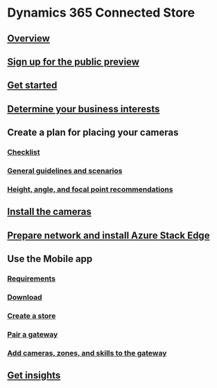 # Dynamics 365 Connected Store
## [Overview](index.md)
## [Sign up for the public preview](sign-up.md)
## [Get started](get-started.md)
## [Determine your business interests](determine-business-interests.md)
## Create a plan for placing your cameras
### [Checklist](camera-placement-checklist.md)
### [General guidelines and scenarios](camera-placement-general.md)
### [Height, angle, and focal point recommendations](camera-placement-recommendations.md)
## [Install the cameras](install-cameras.md)
## [Prepare network and install Azure Stack Edge](ase-install.md)
## Use the Mobile app
### [Requirements](mobile-app-requirements.md)
### [Download](mobile-app-download.md)
### [Create a store](mobile-app-create-store.md)
### [Pair a gateway](mobile-app-pair-gateway.md)
### [Add cameras, zones, and skills to the gateway](mobile-app-add-cameras.md)
## [Get insights](insights.md)
